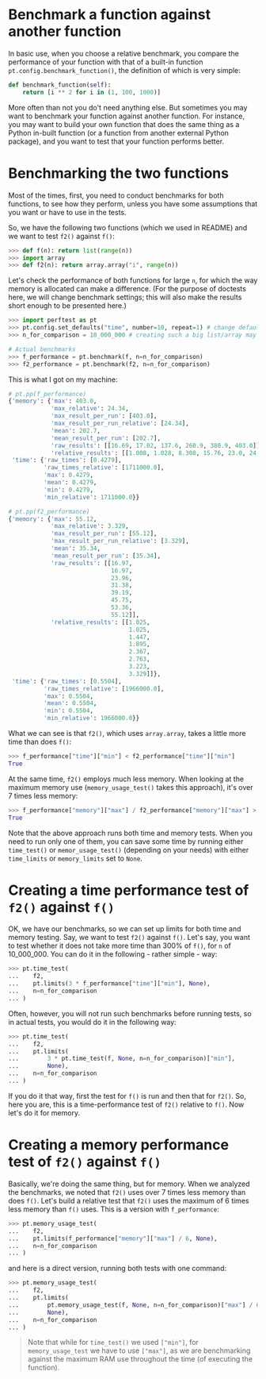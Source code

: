 # Benchmark a function against another function

In basic use, when you choose a relative benchmark, you compare the performance of your function with that of a built-in function `pt.config.benchmark_function()`, the definition of which is very simple:

```python
def benchmark_function(self):
    return [i ** 2 for i in (1, 100, 1000)]

```

More often than not you do't need anything else. But sometimes you may want to benchmark your function against another function. For instance, you may want to build your own function that does the same thing as a Python in-built function (or a function from another external Python package), and you want to test that your function performs better.


# Benchmarking the two functions

Most of the times, first, you need to conduct benchmarks for both functions, to see how they perform, unless you have some assumptions that you want or have to use in the tests. 

So, we have the following two functions (which we used in README) and we want to test `f2()` against `f()`:

```python
>>> def f(n): return list(range(n))
>>> import array
>>> def f2(n): return array.array("i", range(n))

```

Let's check the performance of both functions for large `n`, for which the way memory is allocated can make a difference. (For the purpose of doctests here, we will change benchmark settings; this will also make the results short enough to be presented here.)

```python
>>> import perftest as pt
>>> pt.config.set_defaults("time", number=10, repeat=1) # change defaults - both functions will use these settings
>>> n_for_comparison = 10_000_000 # creating such a big list/array may use much memory

# Actual benchmarks
>>> f_performance = pt.benchmark(f, n=n_for_comparison)
>>> f2_performance = pt.benchmark(f2, n=n_for_comparison)

```

This is what I got on my machine:

```python
# pt.pp(f_performance)
{'memory': {'max': 403.0,
            'max_relative': 24.34,
            'max_result_per_run': [403.0],
            'max_result_per_run_relative': [24.34],
            'mean': 202.7,
            'mean_result_per_run': [202.7],
            'raw_results': [[16.69, 17.02, 137.6, 260.9, 380.9, 403.0]],
            'relative_results': [[1.008, 1.028, 8.308, 15.76, 23.0, 24.34]]},
 'time': {'raw_times': [0.4279],
          'raw_times_relative': [1711000.0],
          'max': 0.4279,
          'mean': 0.4279,
          'min': 0.4279,
          'min_relative': 1711000.0}}

# pt.pp(f2_performance)
{'memory': {'max': 55.12,
            'max_relative': 3.329,
            'max_result_per_run': [55.12],
            'max_result_per_run_relative': [3.329],
            'mean': 35.34,
            'mean_result_per_run': [35.34],
            'raw_results': [[16.97,
                             16.97,
                             23.96,
                             31.38,
                             39.19,
                             45.75,
                             53.36,
                             55.12]],
            'relative_results': [[1.025,
                                  1.025,
                                  1.447,
                                  1.895,
                                  2.367,
                                  2.763,
                                  3.223,
                                  3.329]]},
 'time': {'raw_times': [0.5504],
          'raw_times_relative': [1966000.0],
          'max': 0.5504,
          'mean': 0.5504,
          'min': 0.5504,
          'min_relative': 1966000.0}}
```

What we can see is that `f2()`, which uses `array.array`, takes a little more time than does `f()`:

```python
>>> f_performance["time"]["min"] < f2_performance["time"]["min"]
True

```

At the same time, `f2()` employs much less memory. When looking at the maximum memory use (`memory_usage_test()` takes this approach), it's over 7 times less memory:

```python
>>> f_performance["memory"]["max"] / f2_performance["memory"]["max"] > 5
True

```

Note that the above approach runs both time and memory tests. When you need to run only one of them, you can save some time by running either `time_test()` or `memor_usage_test()` (depending on your needs) with either `time_limits` or `memory_limits` set to `None`. 


# Creating a time performance test of `f2()` against `f()`

OK, we have our benchmarks, so we can set up limits for both time and memory testing. Say, we want to test `f2()` against `f()`. Let's say, you want to test whether it does not take more time than 300% of `f()`, for `n` of 10_000_000. You can do it in the following - rather simple - way:

```python
>>> pt.time_test(
...    f2,
...    pt.limits(3 * f_performance["time"]["min"], None),
...    n=n_for_comparison
... )

```

Often, however, you will not run such benchmarks before running tests, so in actual tests, you would do it in the following way:

```python
>>> pt.time_test(
...    f2,
...    pt.limits(
...        3 * pt.time_test(f, None, n=n_for_comparison)["min"],
...        None),
...    n=n_for_comparison
... )

```

If you do it that way, first the test for `f()` is run and then that for `f2()`. So, here you are, this is a time-performance test of `f2()` relative to `f()`. Now let's do it for memory.


# Creating a memory performance test of `f2()` against `f()`

Basically, we're doing the same thing, but for memory. When we analyzed the benchmarks, we noted that `f2()` uses over 7 times less memory than does `f()`. Let's build a relative test that `f2()` uses the maximum of 6 times less memory than `f()` uses. This is a version with `f_performance`:

```python
>>> pt.memory_usage_test(
...    f2,
...    pt.limits(f_performance["memory"]["max"] / 6, None),
...    n=n_for_comparison
... )

```

and here is a direct version, running both tests with one command:

```python
>>> pt.memory_usage_test(
...    f2,
...    pt.limits(
...        pt.memory_usage_test(f, None, n=n_for_comparison)["max"] / 6,
...        None),
...    n=n_for_comparison
... )

```


> Note that while for `time_test()` we used `["min"]`, for `memory_usage_test` we have to use `["max"]`, as we are benchmarking against the maximum RAM use throughout the time (of executing the function).